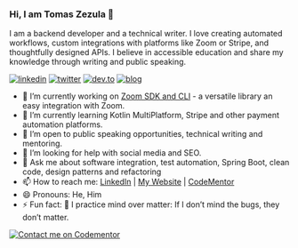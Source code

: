 ### Hi, I am Tomas Zezula 👋
<!--
**zezutom/zezutom** is a ✨ _special_ ✨ repository because its `README.md` (this file) appears on your GitHub profile.
-->
I am a backend developer and a technical writer. I love creating automated workflows, custom integrations with platforms like Zoom or Stripe, and thoughtfully designed APIs. I believe in accessible education and share my knowledge through writing and public speaking.

[![linkedin](https://img.shields.io/badge/Linkedin-0e76a8?style=for-the-badge&logo=Linkedin&logoColor=white)](https://www.linkedin.com/in/zezulatomas)
[![twitter](https://img.shields.io/badge/Twitter-0899DC?style=for-the-badge&logo=X&logoColor=white)](https://tomaszezula.com)
[![dev.to](https://img.shields.io/badge/Dev.to-black?style=for-the-badge&logo=Dev.to&logoColor=white)](https://dev.to/zezutom)
[![blog](https://img.shields.io/badge/website-08DC08?style=for-the-badge&logo=Wordpress&logoColor=white)](https://tomaszezula.com)

- 🔭 I’m currently working on [Zoom SDK and CLI](https://github.com/Kotlin-server-squad/zoomsdk) - a versatile library an easy integration with Zoom.
- 🌱 I’m currently learning Kotlin MultiPlatform, Stripe and other payment automation platforms.
- 👯 I’m open to public speaking opportunities, technical writing and mentoring.
- 🤔 I’m looking for help with social media and SEO.
- 💬 Ask me about software integration, test automation, Spring Boot, clean code, design patterns and refactoring
- 📫 How to reach me: [LinkedIn](https://www.linkedin.com/in/zezulatomas/) | [My Website](https://www.tomaszezula.com/#contact) | [CodeMentor](https://www.codementor.io/@zezutom)
- 😄 Pronouns: He, Him
- ⚡ Fun fact: 🧠 I practice mind over matter: If I don’t mind the bugs, they don’t matter.

[![Contact me on Codementor](https://www.codementor.io/m-badges/zezutom/book-session.svg)](https://www.codementor.io/@zezutom?refer=badge)
